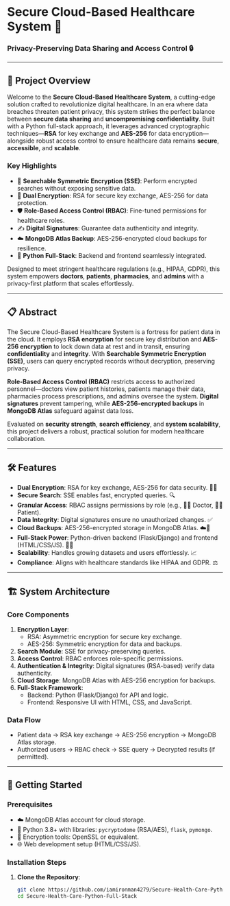 # Secure Cloud-Based Healthcare System 🚀  
### Privacy-Preserving Data Sharing and Access Control 🔒  

---

## 🌟 Project Overview  
Welcome to the **Secure Cloud-Based Healthcare System**, a cutting-edge solution crafted to revolutionize digital healthcare. In an era where data breaches threaten patient privacy, this system strikes the perfect balance between **secure data sharing** and **uncompromising confidentiality**. Built with a Python full-stack approach, it leverages advanced cryptographic techniques—**RSA** for key exchange and **AES-256** for data encryption—alongside robust access control to ensure healthcare data remains **secure**, **accessible**, and **scalable**.  

### Key Highlights  
- 🔐 **Searchable Symmetric Encryption (SSE)**: Perform encrypted searches without exposing sensitive data.  
- 🔑 **Dual Encryption**: RSA for secure key exchange, AES-256 for data protection.  
- 🛡️ **Role-Based Access Control (RBAC)**: Fine-tuned permissions for healthcare roles.  
- ✍️ **Digital Signatures**: Guarantee data authenticity and integrity.  
- ☁️ **MongoDB Atlas Backup**: AES-256-encrypted cloud backups for resilience.  
- 🐍 **Python Full-Stack**: Backend and frontend seamlessly integrated.  

Designed to meet stringent healthcare regulations (e.g., HIPAA, GDPR), this system empowers **doctors**, **patients**, **pharmacies**, and **admins** with a privacy-first platform that scales effortlessly.

---

## 📋 Abstract  
The Secure Cloud-Based Healthcare System is a fortress for patient data in the cloud. It employs **RSA encryption** for secure key distribution and **AES-256 encryption** to lock down data at rest and in transit, ensuring **confidentiality** and **integrity**. With **Searchable Symmetric Encryption (SSE)**, users can query encrypted records without decryption, preserving privacy.  

**Role-Based Access Control (RBAC)** restricts access to authorized personnel—doctors view patient histories, patients manage their data, pharmacies process prescriptions, and admins oversee the system. **Digital signatures** prevent tampering, while **AES-256-encrypted backups** in **MongoDB Atlas** safeguard against data loss.  

Evaluated on **security strength**, **search efficiency**, and **system scalability**, this project delivers a robust, practical solution for modern healthcare collaboration.

---

## 🛠️ Features  
- **Dual Encryption**: RSA for key exchange, AES-256 for data security. 🔐🔑  
- **Secure Search**: SSE enables fast, encrypted queries. 🔍  
- **Granular Access**: RBAC assigns permissions by role (e.g., 🧑‍⚕️ Doctor, 🧑‍💼 Patient).  
- **Data Integrity**: Digital signatures ensure no unauthorized changes. ✅  
- **Cloud Backups**: AES-256-encrypted storage in MongoDB Atlas. ☁️💾  
- **Full-Stack Power**: Python-driven backend (Flask/Django) and frontend (HTML/CSS/JS). 🐍🌐  
- **Scalability**: Handles growing datasets and users effortlessly. 📈  
- **Compliance**: Aligns with healthcare standards like HIPAA and GDPR. ⚖️  

---

## 🏗️ System Architecture  
### Core Components  
1. **Encryption Layer**:  
   - RSA: Asymmetric encryption for secure key exchange.  
   - AES-256: Symmetric encryption for data and backups.  
2. **Search Module**: SSE for privacy-preserving queries.  
3. **Access Control**: RBAC enforces role-specific permissions.  
4. **Authentication & Integrity**: Digital signatures (RSA-based) verify data authenticity.  
5. **Cloud Storage**: MongoDB Atlas with AES-256 encryption for backups.  
6. **Full-Stack Framework**:  
   - Backend: Python (Flask/Django) for API and logic.  
   - Frontend: Responsive UI with HTML, CSS, and JavaScript.  

### Data Flow  
- Patient data → RSA key exchange → AES-256 encryption → MongoDB Atlas storage.  
- Authorized users → RBAC check → SSE query → Decrypted results (if permitted).  

---

## 🚀 Getting Started  
### Prerequisites  
- ☁️ MongoDB Atlas account for cloud storage.  
- 🐍 Python 3.8+ with libraries: `pycryptodome` (RSA/AES), `flask`, `pymongo`.  
- 🔑 Encryption tools: OpenSSL or equivalent.  
- 🌐 Web development setup (HTML/CSS/JS).  

### Installation Steps  
1. **Clone the Repository**:  
   ```bash
   git clone https://github.com/iamironman4279/Secure-Health-Care-Python-Full-Stack.git
   cd Secure-Health-Care-Python-Full-Stack
